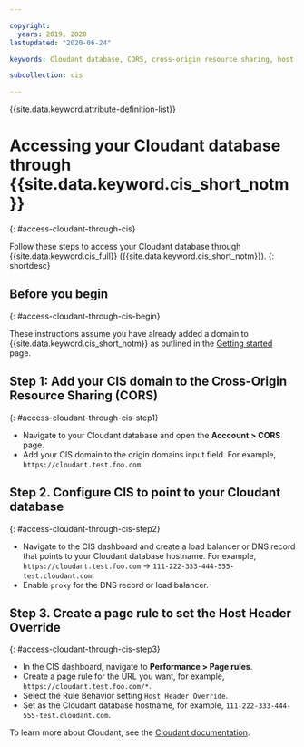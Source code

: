```yaml
---

copyright:
  years: 2019, 2020
lastupdated: "2020-06-24"

keywords: Cloudant database, CORS, cross-origin resource sharing, host header

subcollection: cis

---
```


{{site.data.keyword.attribute-definition-list}}

# Accessing your Cloudant database through {{site.data.keyword.cis_short_notm}}
{: #access-cloudant-through-cis}

Follow these steps to access your Cloudant database through {{site.data.keyword.cis_full}} ({{site.data.keyword.cis_short_notm}}).
{: shortdesc}

## Before you begin
{: #access-cloudant-through-cis-begin}

These instructions assume you have already added a domain to {{site.data.keyword.cis_short_notm}} as outlined in the [Getting started](/docs/cis?topic=cis-getting-started#getting-started) page.

## Step 1: Add your CIS domain to the Cross-Origin Resource Sharing (CORS)
{: #access-cloudant-through-cis-step1}

* Navigate to your Cloudant database and open the **Acccount > CORS** page.
* Add your CIS domain to the origin domains input field. For example, `https://cloudant.test.foo.com`.

## Step 2. Configure CIS to point to your Cloudant database
{: #access-cloudant-through-cis-step2}

* Navigate to the CIS dashboard and create a load balancer or DNS record that points to your Cloudant database hostname. For example, `https://cloudant.test.foo.com` -> `111-222-333-444-555-test.cloudant.com`.
* Enable `proxy` for the DNS record or load balancer.

## Step 3. Create a page rule to set the Host Header Override
{: #access-cloudant-through-cis-step3}

* In the CIS dashboard, navigate to **Performance > Page rules**.
* Create a page rule for the URL you want, for example, `https://cloudant.test.foo.com/*`.
* Select the Rule Behavior setting `Host Header Override`.
* Set as the Cloudant database hostname, for example, `111-222-333-444-555-test.cloudant.com`.

To learn more about Cloudant, see the [Cloudant documentation](/docs/Cloudant?topic=Cloudant-getting-started-with-cloudant#getting-started-with-cloudant).
